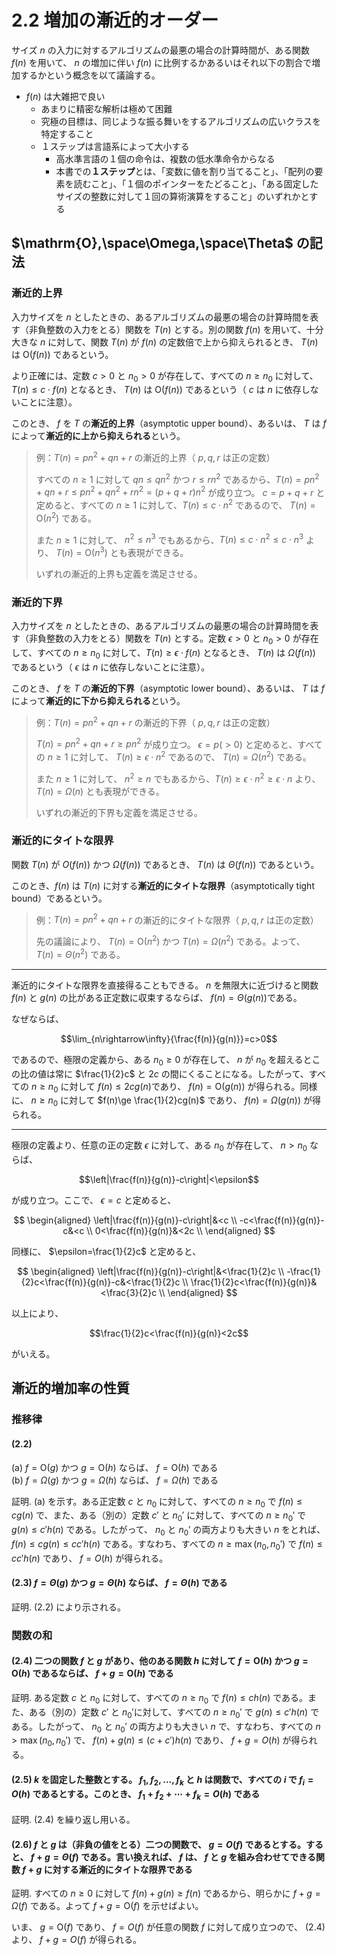 # 2.2 増加の漸近的オーダー

サイズ $n$ の入力に対するアルゴリズムの最悪の場合の計算時間が、ある関数 $f(n)$ を用いて、 $n$ の増加に伴い $f(n)$ に比例するかあるいはそれ以下の割合で増加するかという概念を以て議論する。

- $f(n)$ は大雑把で良い
  - あまりに精密な解析は極めて困難
  - 究極の目標は、同じような振る舞いをするアルゴリズムの広いクラスを特定すること
  - １ステップは言語系によって大小する
    - 高水準言語の１個の命令は、複数の低水準命令からなる
    - 本書での**１ステップ**とは、「変数に値を割り当てること」、「配列の要素を読むこと」、「１個のポインターをたどること」、「ある固定したサイズの整数に対して１回の算術演算をすること」のいずれかとする

## $\mathrm{O},\space\Omega,\space\Theta$ の記法

### 漸近的上界

入力サイズを $n$ としたときの、あるアルゴリズムの最悪の場合の計算時間を表す（非負整数の入力をとる）関数を $T(n)$ とする。別の関数 $f(n)$ を用いて、十分大きな $n$ に対して、関数 $T(n)$ が $f(n)$ の定数倍で上から抑えられるとき、 $T(n)$ は $\mathrm{O}(f(n))$ であるという。

より正確には、定数 $c>0$ と $n_0>0$ が存在して、すべての $n\ge n_0$ に対して、 $T(n)\le c\cdot f(n)$ となるとき、 $T(n)$ は $\mathrm{O}(f(n))$ であるという（ $c$ は $n$ に依存しないことに注意）。

このとき、 $f$ を $T$ の**漸近的上界**（asymptotic upper bound）、あるいは、 $T$ は $f$ によって**漸近的に上から抑えられる**という。

> 例：$T(n)=pn^2+qn+r$ の漸近的上界（ $p,q,r$ は正の定数）
>
> すべての $n\ge1$ に対して $qn\le qn^2$ かつ $r\le rn^2$ であるから、$T(n)=pn^2+qn+r\le pn^2+qn^2+rn^2=(p+q+r)n^2$ が成り立つ。 $c=p+q+r$ と定めると、すべての $n\ge 1$ に対して、$T(n)\le c\cdot n^2$ であるので、 $T(n)=\mathrm{O}(n^2)$ である。
>
> また $n\ge 1$ に対して、 $n^2\le n^3$ でもあるから、$T(n)\le c\cdot n^2\le c\cdot n^3$ より、 $T(n)=\mathrm{O}(n^3)$ とも表現ができる。
>
> いずれの漸近的上界も定義を満足させる。

### 漸近的下界

入力サイズを $n$ としたときの、あるアルゴリズムの最悪の場合の計算時間を表す（非負整数の入力をとる）関数を $T(n)$ とする。定数 $\epsilon>0$ と $n_0>0$ が存在して、すべての $n\ge n_0$ に対して、$T(n)\ge\epsilon\cdot f(n)$ となるとき、 $T(n)$ は $\Omega(f(n))$ であるという（ $\epsilon$ は $n$ に依存しないことに注意）。

このとき、 $f$ を $T$ の**漸近的下界**（asymptotic lower bound）、あるいは、 $T$ は $f$ によって**漸近的に下から抑えられる**という。

> 例：$T(n)=pn^2+qn+r$ の漸近的下界（ $p,q,r$ は正の定数）
>
> $T(n)=pn^2+qn+r\ge pn^2$ が成り立つ。 $\epsilon=p(>0)$ と定めると、すべての $n\ge 1$ に対して、 $T(n)\ge \epsilon\cdot n^2$ であるので、 $T(n)=\Omega(n^2)$ である。
>
> また $n\ge 1$ に対して、 $n^2\ge n$ でもあるから、$T(n)\ge \epsilon\cdot n^2\ge \epsilon\cdot n$ より、 $T(n)=\Omega(n)$ とも表現ができる。
>
> いずれの漸近的下界も定義を満足させる。

### 漸近的にタイトな限界

関数 $T(n)$ が $O(f(n))$ かつ $\Omega(f(n))$ であるとき、 $T(n)$ は $\Theta(f(n))$ であるという。

このとき、$f(n)$ は $T(n)$ に対する**漸近的にタイトな限界**（asymptotically tight bound）であるという。

> 例：$T(n)=pn^2+qn+r$ の漸近的にタイトな限界（ $p,q,r$ は正の定数）
>
> 先の議論により、 $T(n)=\mathrm{O}(n^2)$ かつ $T(n)=\Omega(n^2)$ である。よって、 $T(n)=\Theta (n^2)$ である。

<!-- TODO: 右辺は左辺以上の情報を表
さない -->

---

漸近的にタイトな限界を直接得ることもできる。 $n$ を無限大に近づけると関数 $f(n)$ と $g(n)$ の比がある正定数に収束するならば、 $f(n)=\Theta(g(n))$である。

なぜならば、

$$\lim_{n\rightarrow\infty}{\frac{f(n)}{g(n)}}=c>0$$

であるので、極限の定義から、ある $n_0\ge0$ が存在して、 $n$ が $n_0$ を超えるとこの比の値は常に $\frac{1}{2}c$ と $2c$ の間にくることになる。したがって、すべての $n\ge n_0$ に対して $f(n)\le 2cg(n)$であり、 $f(n)=\mathrm{O}(g(n))$ が得られる。同様に、 $n\ge n_0$ に対して $f(n)\ge \frac{1}{2}cg(n)$ であり、 $f(n)=\Omega(g(n))$ が得られる。

---

極限の定義より、任意の正の定数 $\epsilon$ に対して、ある $n_0$ が存在して、 $n>n_0$ ならば、

$$\left|\frac{f(n)}{g(n)}-c\right|<\epsilon$$

が成り立つ。ここで、 $\epsilon=c$ と定めると、

$$
\begin{aligned}
\left|\frac{f(n)}{g(n)}-c\right|&<c \\
-c<\frac{f(n)}{g(n)}-c&<c \\
0<\frac{f(n)}{g(n)}&<2c \\
\end{aligned}
$$

同様に、 $\epsilon=\frac{1}{2}c$ と定めると、

$$
\begin{aligned}
\left|\frac{f(n)}{g(n)}-c\right|&<\frac{1}{2}c \\
-\frac{1}{2}c<\frac{f(n)}{g(n)}-c&<\frac{1}{2}c \\
\frac{1}{2}c<\frac{f(n)}{g(n)}&<\frac{3}{2}c \\
\end{aligned}
$$

以上により、

$$\frac{1}{2}c<\frac{f(n)}{g(n)}<2c$$

がいえる。

## 漸近的増加率の性質

### 推移律

#### (2.2)

(a) $f=\mathrm{O}(g)$ かつ $g=\mathrm{O}(h)$ ならば、 $f=\mathrm{O}(h)$ である  
(b) $f=\Omega(g)$ かつ $g=\Omega(h)$ ならば、 $f=\Omega(h)$ である

証明. (a) を示す。ある正定数 $c$ と $n_0$ に対して、すべての $n\ge n_0$ で $f(n)\le cg(n)$ で、また、ある（別の）定数 $c'$ と $n_0'$ に対して、すべての $n\ge n_0'$ で $g(n)\le c'h(n)$ である。したがって、 $n_0$ と $n_0'$ の両方よりも大きい $n$ をとれば、 $f(n)\le cg(n)\le cc'h(n)$ である。すなわち、すべての $n\ge \max{(n_0,n_0')}$ で $f(n)\le cc'h(n)$ であり、 $f=O(h)$ が得られる。

#### (2.3) $f=\Theta(g)$ かつ $g=\Theta(h)$ ならば、 $f=\Theta(h)$ である

証明. (2.2) により示される。

### 関数の和

#### (2.4) 二つの関数 $f$ と $g$ があり、他のある関数 $h$ に対して $f=\mathrm{O}(h)$ かつ $g=\mathrm{O}(h)$ であるならば、 $f+g=\mathrm{O}(h)$ である

証明. ある定数 $c$ と $n_0$ に対して、すべての $n\ge n_0$ で $f(n)\le ch(n)$ である。また、ある（別の）定数 $c'$ と $n_0'$に対して、すべての $n\ge n_0'$ で $g(n)\le c'h(n)$ である。したがって、 $n_0$ と $n_0'$ の両方よりも大きい $n$ で、すなわち、すべての $n>\max{(n_0,n_0')}$ で、 $f(n)+g(n)\le (c+c')h(n)$ であり、 $f+g=O(h)$ が得られる。

#### (2.5) $k$ を固定した整数とする。 $f_1,f_2,\ldots,f_k$ と $h$ は関数で、すべての $i$ で $f_i=O(h)$ であるとする。このとき、 $f_1+f_2+\cdots+f_k=O(h)$ である

証明. (2.4) を繰り返し用いる。

#### (2.6) $f$ と $g$ は（非負の値をとる）二つの関数で、 $g=O(f)$ であるとする。すると、 $f+g=\Theta(f)$ である。言い換えれば、 $f$ は、 $f$ と $g$ を組み合わせてできる関数 $f+g$ に対する漸近的にタイトな限界である

証明. すべての $n\ge0$ に対して $f(n)+g(n)\ge f(n)$ であるから、明らかに $f+g=\Omega(f)$ である。よって $f+g=\mathrm{O}(f)$ を示せばよい。

いま、 $g=\mathrm{O}(f)$ であり、 $f=O(f)$ が任意の関数 $f$ に対して成り立つので、 (2.4) より、 $f+g=O(f)$ が得られる。

<!-- ## 基本的な関数の漸近的限界

### 多項式

### 対数

### 指数関数 -->
